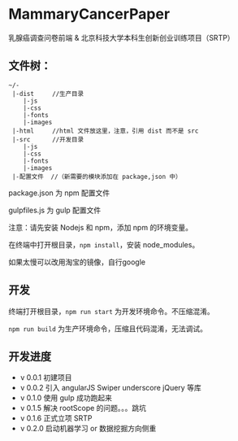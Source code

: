 # MammaryCancerPaper

乳腺癌调查问卷前端 & 北京科技大学本科生创新创业训练项目（SRTP）


## 文件树：

```
~/- 
 |-dist     //生产目录
    |-js
    |-css
    |-fonts
    |-images
 |-html     //html 文件放这里，注意，引用 dist 而不是 src
 |-src      //开发目录
    |-js
    |-css
    |-fonts
    |-images
 |-配置文件  //（新需要的模块添加在 package,json 中）
```

package.json 为 npm 配置文件

gulpfiles.js 为 gulp 配置文件

注意：请先安装 Nodejs 和 npm，添加 npm 的环境变量。

在终端中打开根目录，`npm install`，安装 node_modules。

如果太慢可以改用淘宝的镜像，自行google

## 开发

终端打开根目录，`npm run start` 为开发环境命令。不压缩混淆。

`npm run build` 为生产环境命令，压缩且代码混淆，无法调试。


## 开发进度

 - v 0.0.1 初建项目
 - v 0.0.2 引入 angularJS Swiper underscore jQuery 等库
 - v 0.1.0 使用 gulp 成功跑起来
 - v 0.1.5 解决 rootScope 的问题。。。跳坑
 - v 0.1.6 正式立项 SRTP
 - v 0.2.0 启动机器学习 or 数据挖掘方向侧重